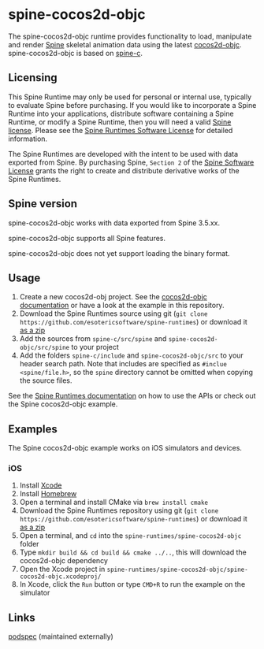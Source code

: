 # spine-cocos2d-objc

The spine-cocos2d-objc runtime provides functionality to load, manipulate and render [Spine](http://esotericsoftware.com) skeletal animation data using the latest [cocos2d-objc](http://cocos2d-objc.org/). spine-cocos2d-objc is based on [spine-c](https://github.com/EsotericSoftware/spine-runtimes/tree/master/spine-c).

## Licensing

This Spine Runtime may only be used for personal or internal use, typically to evaluate Spine before purchasing. If you would like to incorporate a Spine Runtime into your applications, distribute software containing a Spine Runtime, or modify a Spine Runtime, then you will need a valid [Spine license](https://esotericsoftware.com/spine-purchase). Please see the [Spine Runtimes Software License](https://github.com/EsotericSoftware/spine-runtimes/blob/master/LICENSE) for detailed information.

The Spine Runtimes are developed with the intent to be used with data exported from Spine. By purchasing Spine, `Section 2` of the [Spine Software License](https://esotericsoftware.com/files/license.txt) grants the right to create and distribute derivative works of the Spine Runtimes.

## Spine version

spine-cocos2d-objc works with data exported from Spine 3.5.xx.

spine-cocos2d-objc supports all Spine features.

spine-cocos2d-objc does not yet support loading the binary format.

## Usage

1. Create a new cocos2d-obj project. See the [cocos2d-objc documentation](http://cocos2d-objc.org/started/) or have a look at the example in this repository.
2. Download the Spine Runtimes source using git (`git clone https://github.com/esotericsoftware/spine-runtimes`) or download it [as a zip](https://github.com/EsotericSoftware/spine-runtimes/archive/master.zip)
3. Add the sources from `spine-c/src/spine` and `spine-cocos2d-objc/src/spine` to your project
4. Add the folders `spine-c/include` and `spine-cocos2d-objc/src` to your header search path. Note that includes are specified as `#inclue <spine/file.h>`, so the `spine` directory cannot be omitted when copying the source files.

See the [Spine Runtimes documentation](http://esotericsoftware.com/spine-documentation#runtimesTitle) on how to use the APIs or check out the Spine cocos2d-objc example.

## Examples

The Spine cocos2d-objc example works on iOS simulators and devices.

### iOS
1. Install [Xcode](https://developer.apple.com/xcode/)
2. Install [Homebrew](http://brew.sh/)
3. Open a terminal and install CMake via `brew install cmake`
3. Download the Spine Runtimes repository using git (`git clone https://github.com/esotericsoftware/spine-runtimes`) or download it [as a zip](https://github.com/EsotericSoftware/spine-runtimes/archive/master.zip)
4. Open a terminal, and `cd` into the `spine-runtimes/spine-cocos2d-objc` folder
5. Type `mkdir build && cd build && cmake ../..`, this will download the cocos2d-objc dependency
6. Open the Xcode project in `spine-runtimes/spine-cocos2d-objc/spine-cocos2d-objc.xcodeproj/`
7. In Xcode, click the `Run` button or type `CMD+R` to run the example on the simulator

## Links

[podspec](https://github.com/ldomaradzki/spine-runtimes/blob/master/Spine-Cocos2d-iPhone.podspec) (maintained externally)
